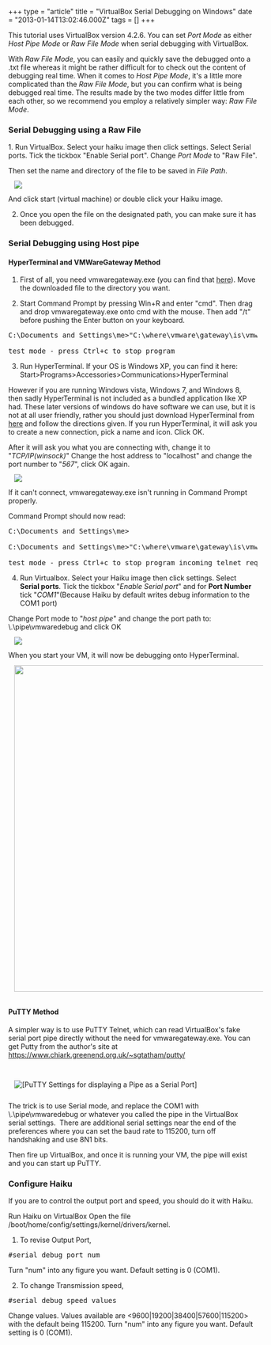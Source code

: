 +++
type = "article"
title = "VirtualBox Serial Debugging on Windows"
date = "2013-01-14T13:02:46.000Z"
tags = []
+++

This tutorial uses VirtualBox version 4.2.6. You can set <em>Port Mode</em> as either <em>Host Pipe Mode</em> or <em>Raw File Mode</em> when serial debugging with VirtualBox.

With <em>Raw File Mode</em>, you can easily and quickly save the debugged onto a .txt file whereas it might be rather difficult for to check out the content of debugging real time. When it comes to <em>Host Pipe Mode</em>, it's a little more complicated than the <em>Raw File Mode</em>, but you can confirm what is being debugged real time. The results made by the two modes differ little from each other, so we recommend you employ a relatively simpler way: <em>Raw File Mode</em>.

<h3>Serial Debugging using a Raw File</h3>
1. Run VirtualBox. Select your haiku image then click settings.
Select Serial ports. Tick the tickbox "Enable Serial port". Change <em>Port Mode</em> to "Raw File".

Then set the name and directory of the file to be saved in <em>File Path</em>.
<br /><img style="padding:12px" src="/files/guides/virtualizing/virtualbox/vbox-win-debug-image1.png" /><br />
And click start (virtual machine) or double click your Haiku image.

2. Once you open the file on the designated path, you can make sure it has been debugged.

<h3>Serial Debugging using Host pipe</h3>

<h4>HyperTerminal and VMWareGateway Method</h4>

1. First of all, you need vmwaregateway.exe (you can find that <a href="https://www.l4ka.org/159.php">here</a>). Move the downloaded file to the directory you want.

2. Start Command Prompt by pressing <span class="button">Win</span>+<span class="button">R</span> and enter "cmd". Then drag and drop vmwaregateway.exe onto cmd with the mouse. Then add "/t" before pushing the <span class="button">Enter</span> button on your keyboard.

<pre class="terminal">C:\Documents and Settings\me>"C:\where\vmware\gateway\is\vmwaregateway.exe" /t

test mode - press <span class="button">Ctrl</span>+<span class="button">c</span> to stop program</pre>

3. Run HyperTerminal. If your OS is Windows XP, you can find it here: Start>Programs>Accessories>Communications>HyperTerminal

However if you are running Windows vista, Windows 7, and Windows 8, then sadly HyperTerminal is not included as a bundled application like XP had. These later versions of windows do have software we can use, but it is not at all user friendly, rather you should just download HyperTerminal from <a href="https://digitizor.com/install-winxp-hyperterminal-client-on-windows-vista-or-windows-7-free/">here</a> and follow the directions given. If you run HyperTerminal, it will ask you to create a new connection, pick a name and icon. Click <span class="button">OK</span>.

After it will ask you what you are connecting with, change it to "<em>TCP/IP(winsock)</em>"
Change the host address to "localhost" and change the port number to "<em>567</em>", click <span class="button">OK</span> again.
<br /><img style="padding:12px" src="/files/guides/virtualizing/virtualbox/vbox-win-debug-image2.png" /><br />
If it can't connect, vmwaregateway.exe isn't running in Command Prompt properly.

Command Prompt should now read:

<pre class="terminal">C:\Documents and Settings\me>

C:\Documents and Settings\me>"C:\where\vmware\gateway\is\vmwaregateway.exe" /t

test mode - press <span class="button">Ctrl</span>+<span class="button">c</span> to stop program incoming telnet request accepted</pre>

4. Run Virtualbox. Select your Haiku image then click settings.
Select <strong>Serial ports</strong>. Tick the tickbox "<em>Enable Serial port</em>" and for <strong>Port Number</strong> tick "<em>COM1</em>"(Because Haiku by default writes debug information to the COM1 port)

Change Port mode to "<em>host pipe</em>" and change the port path to: \\.\pipe\vmwaredebug and click <span class="button">OK</span>
<br /><img style="padding:12px" src="/files/guides/virtualizing/virtualbox/vbox-win-debug-image3.png" /><br />
When you start your VM, it will now be debugging onto HyperTerminal.
<br /><img style="padding:12px" width="660" src="/files/guides/virtualizing/virtualbox/vbox-win-debug-image4.png" /><br />

<h4>PuTTY Method</h4>

A simpler way is to use PuTTY Telnet, which can read VirtualBox's fake serial port pipe directly without the need for vmwaregateway.exe. You can get Putty from the author's site at https://www.chiark.greenend.org.uk/~sgtatham/putty/

<br /><img style="padding:12px" src="/files/guides/virtualizing/virtualbox/vbox-win-debug-PuttySerialPipeSettings.png" alt="[PuTTY Settings for displaying a Pipe as a Serial Port]"><br />

The trick is to use Serial mode, and replace the COM1 with \\.\pipe\vmwaredebug or whatever you called the pipe in the VirtualBox serial settings.  There are additional serial settings near the end of the preferences where you can set the baud rate to 115200, turn off handshaking and use 8N1 bits.

Then fire up VirtualBox, and once it is running your VM, the pipe will exist and you can start up PuTTY.

<h3>Configure Haiku</h3>

If you are to control the output port and speed, you should do it with Haiku.

Run Haiku on VirtualBox
Open the file  /boot/home/config/settings/kernel/drivers/kernel.

1. To revise Output Port,

<pre class="terminal">#serial_debug_port num</pre>

Turn "num" into any figure you want. Default setting is 0 (COM1).

2. To change Transmission speed,

<pre class="terminal">#serial_debug_speed values</pre>

Change values. Values available are <9600|19200|38400|57600|115200> with the default being 115200. 
Turn "num" into any figure you want. Default setting is 0 (COM1).
